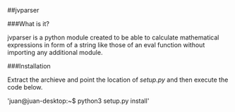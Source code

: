 ##jvparser

###What is it?

jvparser is a python module created to be able to calculate
mathematical expressions in form of a string like those of 
an eval function without importing any additional module.

###Installation

Extract the archieve and point the location of *setup.py*
and then execute the code below.

'juan@juan-desktop:~$ python3 setup.py install'